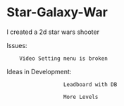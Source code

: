 # Star-Galaxy-War
I created a 2d star wars shooter

Issues: 

        Video Setting menu is broken
        
Ideas in Development: 


                      Leadboard with DB
                   
                      More Levels

